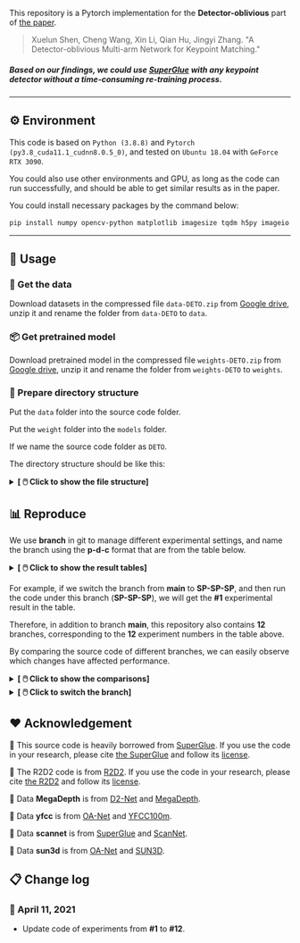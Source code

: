 This repository is a Pytorch implementation for the **Detector-oblivious** part of [the paper](https://arxiv.org/abs/2104.00947).

> Xuelun Shen, Cheng Wang, Xin Li, Qian Hu, Jingyi Zhang. "A Detector-oblivious Multi-arm Network for Keypoint Matching."

##### Based on our findings, we could use [SuperGlue](https://psarlin.com/superglue) with any keypoint detector without a time-consuming re-training process.

---

## ⚙️ Environment

This code is based on `Python (3.8.8)` and `Pytorch (py3.8_cuda11.1_cudnn8.0.5_0)`, and tested on `Ubuntu 18.04` with `GeForce RTX 3090`.

You could also use other environments and GPU, as long as the code can run successfully, and should be able to get similar results as in the paper.

You could install necessary packages by the command below:

```bash
pip install numpy opencv-python matplotlib imagesize tqdm h5py imageio
```

---

## 🔨 Usage

### 💾 Get the data

Download datasets in the compressed file `data-DETO.zip` from [Google drive](https://drive.google.com/file/d/1qWrZjy1lYe6tB8OWE-Q07HcG5ycm3Fnn/view?usp=sharing), unzip it and rename the folder from `data-DETO` to `data`.

### 📦 Get pretrained model

Download pretrained model in the compressed file `weights-DETO.zip` from [Google drive](https://drive.google.com/file/d/1T5nmIrA13LfSpoKHMAvbXEd0HLcfHAnw/view?usp=sharing), unzip it and rename the folder from `weights-DETO` to `weights`.

### 📁 Prepare directory structure

Put the `data` folder into the source code folder.

Put the `weight` folder into the `models` folder.

If we name the source code folder as `DETO`.

The directory structure should be like this:

<details>
<summary><b>[ 🖱️ Click to show the file structure]</b></summary>

```bash
DETO
│
└───assets
│
└───data
│	│
│	└───MegaDepth
│	│
│	└───scannet
│	│
│	└───sun3d
│	│
│	└───yfcc
│
└───models
    │
    └───weights
		│
		└───r2d2_WASF_256d.pt
		│
		└───r2d2_WASF_N16.pt
		│
		└───superglue_indoor.pth
		│
		└───superglue_outdoor.pth
		│
		└───superpoint_v1.pth
```
</details>

## 📊 Reproduce

We use **branch** in git to manage different experimental settings, and name the branch using the **p-d-c** format that are from the table below.

<details>
<summary><b>[ 🖱️ Click to show the result tables]</b></summary>

<p align="center">
	<img src="assets/results.png" width="100%">
</p>
</details>

For example, if we switch the branch from **main** to **SP-SP-SP**, and then run the code under this branch (**SP-SP-SP**), we will get the **#1** experimental result in the table.

Therefore, in addition to branch **main**, this repository also contains **12** branches, corresponding to the **12** experiment numbers in the table above.

By comparing the source code of different branches, we can easily observe which changes have affected performance.

<details>
<summary><b>[ 🖱️ Click to show the comparisons]</b></summary>

#### The comparison between R2D2-SP-SP and SP-SP-SP

<p align="center">
	<img src="assets/comparisons.png" width="100%">
</p>
</details>

<details>
<summary><b>[ 🖱️ Click to switch the branch]</b></summary>

#### Current we are on branch main

|                                    Experiments                                    	|  p   |  d   |  c   |
| :--------------------------------------------------------------------------------------:	| :--: | :--: | :--: |
| 👉[main](https://github.com/Xylon-Sean/Detector-oblivious-keypoint-matcher/tree/main)		|  --  |  --  |  --  |
| [#1](https://github.com/Xylon-Sean/Detector-oblivious-keypoint-matcher/tree/SP-SP-SP)		|  SP  |  SP  |  SP  |
| [#2](https://github.com/Xylon-Sean/Detector-oblivious-keypoint-matcher/tree/R2D2-SP-SP)	| R2D2 |  SP  |  SP  |
| [#3](https://github.com/Xylon-Sean/Detector-oblivious-keypoint-matcher/tree/SP-R2D2-SP)	|  SP  | R2D2 |  SP  |
| [#4](https://github.com/Xylon-Sean/Detector-oblivious-keypoint-matcher/tree/SP-SP-R2D2)	|  SP  |  SP  | R2D2 |
| [#5](https://github.com/Xylon-Sean/Detector-oblivious-keypoint-matcher/tree/SP-SP-RAND)	|  SP  |  SP  | RAND |
| [#6](https://github.com/Xylon-Sean/Detector-oblivious-keypoint-matcher/tree/SP-SP-ZERO)	|  SP  |  SP  | ZERO |
| [#7](https://github.com/Xylon-Sean/Detector-oblivious-keypoint-matcher/tree/SP-SP-ONE)	|  SP  |  SP  | ONE  |
|[#8](https://github.com/Xylon-Sean/Detector-oblivious-keypoint-matcher/tree/SIFT-SIFT-SIFT)| SIFT | SIFT | SIFT |
| [#9](https://github.com/Xylon-Sean/Detector-oblivious-keypoint-matcher/tree/SIFT-SP-SIFT)	| SIFT |  SP  | SIFT |
|[#10](https://github.com/Xylon-Sean/Detector-oblivious-keypoint-matcher/tree/SIFT-SP-RAND)	| SIFT |  SP  | RAND |
|[#11](https://github.com/Xylon-Sean/Detector-oblivious-keypoint-matcher/tree/SIFT-SP-ZERO)	| SIFT |  SP  | ZERO |
|[#12](https://github.com/Xylon-Sean/Detector-oblivious-keypoint-matcher/tree/SIFT-SP-ONE)	| SIFT |  SP  | ONE  |
</details>

## ❤️ Acknowledgement

🥇 This source code is heavily borrowed from [SuperGlue](https://github.com/magicleap/SuperGluePretrainedNetwork). If you use the code in your research, please cite [the SuperGlue](https://github.com/magicleap/SuperGluePretrainedNetwork#bibtex-citation) and follow its [license](https://github.com/magicleap/SuperGluePretrainedNetwork/blob/master/LICENSE).

🥇 The R2D2 code is from [R2D2](https://github.com/naver/r2d2). If you use the code in your research, please cite [the R2D2](https://github.com/naver/r2d2#r2d2-reliable-and-repeatable-detector-and-descriptor) and follow its [license](https://github.com/naver/r2d2/blob/master/LICENSE).

🥇 Data **MegaDepth** is from [D2-Net](https://github.com/mihaidusmanu/d2-net) and [MegaDepth](http://www.cs.cornell.edu/projects/megadepth/).

🥇 Data **yfcc** is from [OA-Net](https://github.com/zjhthu/OANet#generate-training-and-testing-data) and [YFCC100m](http://projects.dfki.uni-kl.de/yfcc100m/).

🥇 Data **scannet** is from [SuperGlue](https://github.com/magicleap/SuperGluePretrainedNetwork#bibtex-citation) and [ScanNet](https://github.com/ScanNet/ScanNet).

🥇 Data **sun3d** is from [OA-Net](https://github.com/zjhthu/OANet#generate-training-and-testing-data) and [SUN3D](http://sun3d.cs.princeton.edu/).


## 📋 Change log

### 📅 April 11, 2021

- Update code of experiments from **#1** to **#12**.
